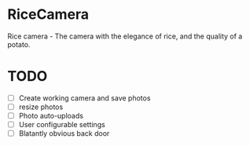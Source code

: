 RiceCamera
==========

Rice camera - The camera with the elegance of rice, and the quality of a potato.

TODO
====
 - [ ] Create working camera and save photos
 - [ ] resize photos
 - [ ] Photo auto-uploads
 - [ ] User configurable settings
 - [ ] Blatantly obvious back door
